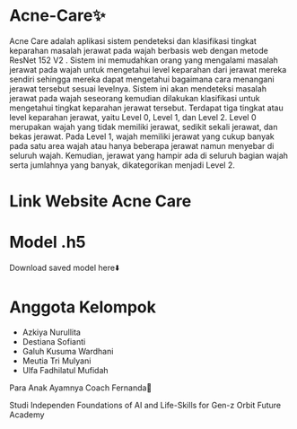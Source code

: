 # Acne-Care✨

Acne Care adalah aplikasi sistem pendeteksi dan klasifikasi tingkat keparahan masalah jerawat pada wajah berbasis web dengan metode ResNet 152 V2 . Sistem ini memudahkan orang yang mengalami masalah jerawat pada wajah untuk mengetahui level keparahan dari jerawat mereka sendiri sehingga mereka dapat mengetahui bagaimana cara menangani jerawat tersebut sesuai levelnya. Sistem ini akan mendeteksi masalah jerawat pada wajah seseorang kemudian dilakukan klasifikasi untuk mengetahui tingkat keparahan jerawat tersebut. Terdapat tiga tingkat atau level keparahan jerawat, yaitu Level 0, Level 1, dan Level 2. Level 0 merupakan wajah yang tidak memiliki jerawat, sedikit sekali jerawat, dan bekas jerawat. Pada Level 1, wajah memiliki jerawat yang cukup banyak pada satu area wajah atau hanya beberapa jerawat namun menyebar di seluruh wajah. Kemudian, jerawat yang hampir ada di seluruh bagian wajah serta jumlahnya yang banyak, dikategorikan menjadi Level 2.

# Link Website Acne Care


# Model .h5
Download saved model here⬇️

# Anggota Kelompok

- Azkiya Nurullita
- Destiana Sofianti
- Galuh Kusuma Wardhani 
- Meutia Tri Mulyani
- Ulfa Fadhilatul Mufidah

Para Anak Ayamnya Coach Fernanda🐣

Studi Independen Foundations of AI and Life-Skills for Gen-z
Orbit Future Academy
